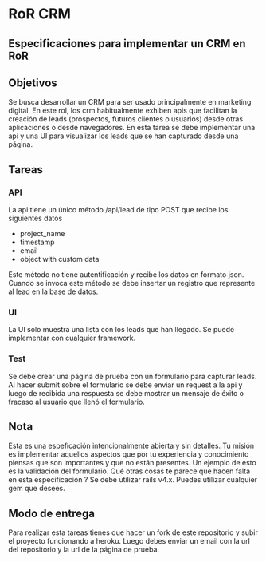 # RoR CRM

## Especificaciones para implementar un CRM en RoR

## Objetivos
Se busca desarrollar un CRM para ser usado principalmente en marketing digital. En este rol, los crm habitualmente exhiben apis que facilitan la creación de leads (prospectos, futuros clientes o usuarios) desde otras aplicaciones o desde navegadores.
En esta tarea se debe implementar una api y una UI para visualizar los leads que se han capturado desde una página.

## Tareas

### API

La api tiene un único método /api/lead de tipo POST que recibe los siguientes datos
* project_name
* timestamp
* email
* object with custom data

Este método no tiene autentificación y recibe los datos en formato json.
Cuando se invoca este método se debe insertar un registro que represente al lead en la base de datos.

### UI

La UI solo muestra una lista con los leads que han llegado. Se puede implementar con cualquier framework.

### Test

Se debe crear una página de prueba con un formulario para capturar leads. Al hacer submit sobre el formulario se debe enviar un request a la api y luego de recibida una respuesta se debe mostrar un mensaje de éxito o fracaso al usuario que llenó el formulario.

## Nota

Esta es una espeficación intencionalmente abierta y sin detalles. Tu misión es implementar aquellos aspectos que por tu experiencia y conocimiento piensas que son importantes y que no están presentes. Un ejemplo de esto es la validación del formulario. Qué otras cosas te parece que hacen falta en esta especificación ?
Se debe utilizar rails v4.x.
Puedes utilizar cualquier gem que desees.

## Modo de entrega

Para realizar esta tareas tienes que hacer un fork de este repositorio y subir el proyecto funcionando a heroku.
Luego debes enviar un email con la url del repositorio y la url de la página de prueba.
